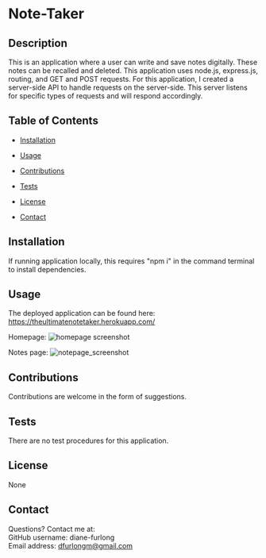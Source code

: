 # Note-Taker

    
## Description
    
This is an application where a user can write and save notes digitally. These notes can be recalled and deleted. This application uses node.js, express.js, routing, and GET and POST requests. For this application, I created a server-side API to handle requests on the server-side. This server listens for specific types of requests and will respond accordingly.
       

## Table of Contents
    
* [Installation](#installation)
    
* [Usage](#usage)
    
* [Contributions](#contributions)
    
* [Tests](#tests)
    
* [License](#license)
    
* [Contact](#contact)
    
    
## Installation
    
If running application locally, this requires "npm i" in the command terminal to install dependencies.
    
    
## Usage
    
The deployed application can be found here: https://theultimatenotetaker.herokuapp.com/

Homepage:
![homepage screenshot](./assets/homepage_screenshot.gif)

Notes page:
![notepage_screenshot](./assets/notepage_screenshot.gif)
    
## Contributions
    
Contributions are welcome in the form of suggestions.
    
    
## Tests
    
There are no test procedures for this application.
    
    
## License
None
    
    
## Contact
Questions? Contact me at:
<br>
GitHub username: diane-furlong <br>
Email address: dfurlongm@gmail.com
